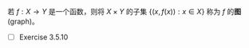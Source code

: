 若 $f:X \to Y$ 是一个函数，则将 $X \times Y$ 的子集 $\{ (x,f(x)): x \in X \}$ 称为 $f$ 的**图**(graph)。

- [ ] Exercise 3.5.10